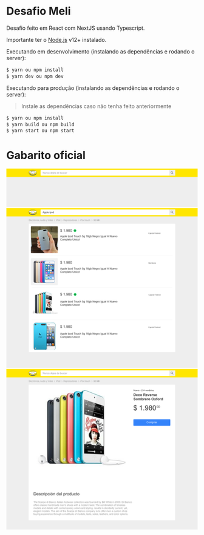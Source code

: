 # Desafio Meli

Desafio feito em React com NextJS usando Typescript.

Importante ter o [Node.js](https://nodejs.org/) v12+ instalado.

Executando em desenvolvimento (instalando as dependências e rodando o server):

```sh
$ yarn ou npm install
$ yarn dev ou npm dev
```

Executando para produção (instalando as dependências e rodando o server):
> Instale as dependências caso não tenha feito anteriormente

```sh
$ yarn ou npm install
$ yarn build ou npm build
$ yarn start ou npm start
```

# Gabarito oficial

![](./gabarito/01_Buscador.png)
![](./gabarito/02_Resultados.png)
![](./gabarito/02_Detalle.png)